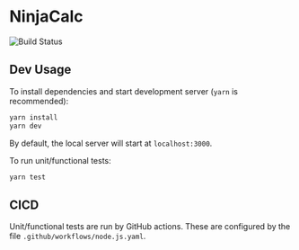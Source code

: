 # NinjaCalc

![Build Status](https://github.com/gbmhunter/NinjaCalc/workflows/Node.js%20CI/badge.svg)

## Dev Usage

To install dependencies and start development server (`yarn` is recommended):

```bash
yarn install
yarn dev
```

By default, the local server will start at `localhost:3000`.

To run unit/functional tests:

```bash
yarn test
```

## CICD

Unit/functional tests are run by GitHub actions. These are configured by the file `.github/workflows/node.js.yaml`.